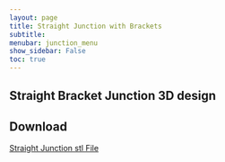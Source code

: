 ```yaml
---
layout: page
title: Straight Junction with Brackets
subtitle: 
menubar: junction_menu
show_sidebar: False
toc: true
---
```


## Straight Bracket Junction 3D design 
<html>
<script src="https://embed.github.com/view/3d/yusolpark/M3/master/parts/files/2-leaf_tight_junction(106mm,straight,bracket).stl"></script>
</html>

## Download
[Straight Junction stl File](/M3/parts/files/2-leaf_tight_junction(106mm,straight,bracket).stl)
